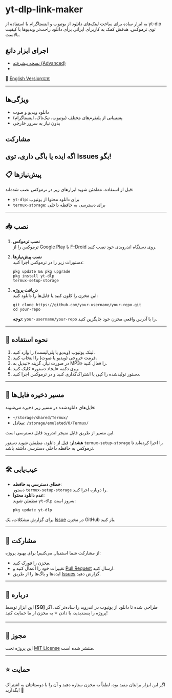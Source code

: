 # yt-dlp-link-maker
یه ابزار ساده برای ساخت لینک‌های دانلود از یوتیوب و اینستاگرام با استفاده از yt-dlp توی ترموکس. هدفش کمک به کاربرای ایرانی برای دانلود راحت‌تر ویدیوها با کیفیت بالاست.


## اجرای ابزار دانغ

- [نسخه پیشرفته (Advanced)](https://sqsh1.github.io/yt-dlp-link-maker/index.html)
- 
🔗 [English Version🇬🇧](README.md)

---

## ویژگی‌ها
- دانلود ویدیو و صوت
- پشتیبانی از پلتفرم‌های مختلف (یوتیوب، تیک‌تاک، اینستاگرام)
- بدون نیاز به سرور خارجی

## مشارکت
اگه ایده یا باگی داری، توی Issues بگو!
---

## 📋 پیش‌نیازها

قبل از استفاده، مطمئن شوید ابزارهای زیر در ترموکس نصب شده‌اند:

- `yt-dlp`: برای دانلود محتوا از یوتیوب  
- `termux-storage`: برای دسترسی به حافظه داخلی  

---

## 📥 نصب

1. **نصب ترموکس**  
   ترموکس را از [Google Play](https://play.google.com/store/apps/details?id=com.termux) یا [F-Droid](https://f-droid.org/packages/com.termux/) روی دستگاه اندرویدی خود نصب کنید.

2. **نصب پیش‌نیازها**  
   دستورات زیر را در ترموکس اجرا کنید:  
   ```
   pkg update && pkg upgrade
   pkg install yt-dlp
   termux-setup-storage
   ```

3. **دریافت پروژه**  
   این مخزن را کلون کنید یا فایل‌ها را دانلود کنید:  
   ```
   git clone https://github.com/your-username/your-repo.git
   cd your-repo
   ```

   **توجه**: `your-username/your-repo` را با آدرس واقعی مخزن خود جایگزین کنید.

---

## 🚀 نحوه استفاده

1. لینک یوتیوب (ویدیو یا پلی‌لیست) را وارد کنید.  
2. فرمت خروجی (ویدیو یا صوت) را انتخاب کنید.  
3. در صورت نیاز، گزینه «تبدیل به MP3» را فعال کنید.  
4. روی دکمه «ایجاد دستور» کلیک کنید.  
5. دستور تولیدشده را کپی یا اشتراک‌گذاری کنید و در ترموکس اجرا کنید.  

---

## 📂 مسیر ذخیره فایل‌ها

فایل‌های دانلودشده در مسیر زیر ذخیره می‌شوند:  
- `~/storage/shared/Termux/`  
- معادل: `/storage/emulated/0/Termux/`  

این مسیر از طریق فایل منیجر اندروید قابل دسترسی است.  

**هشدار**: قبل از دانلود، مطمئن شوید دستور `termux-setup-storage` را اجرا کرده‌اید تا ترموکس به حافظه داخلی دسترسی داشته باشد.

---

## 🛠️ عیب‌یابی

- **خطای دسترسی به حافظه**:  
  دستور `termux-setup-storage` را دوباره اجرا کنید.  
- **عدم دانلود محتوا**:  
  مطمئن شوید `yt-dlp` به‌روز است:  
  ```
  pkg update yt-dlp
  ```

برای گزارش مشکلات، یک [Issue](https://github.com/your-username/your-repo/issues) در مخزن GitHub باز کنید.

---

## 🤝 مشارکت

از مشارکت شما استقبال می‌کنیم! برای بهبود پروژه:  
- مخزن را فورک کنید.  
- تغییرات خود را اعمال کنید و [Pull Request](https://github.com/your-username/your-repo/pulls) ارسال کنید.  
- ایده‌ها و باگ‌ها را از طریق [Issues](https://github.com/your-username/your-repo/issues) گزارش دهید.  

---

## 📌 درباره

این ابزار توسط **[SQ]** طراحی شده تا دانلود از یوتیوب در اندروید را ساده‌تر کند. اگر پروژه را پسندیدید، با دادن ⭐ به مخزن از ما حمایت کنید!

---

## 📜 مجوز

این پروژه تحت [MIT License](https://opensource.org/licenses/MIT) منتشر شده است.

---

## ⭐ حمایت

اگر این ابزار برایتان مفید بود، لطفاً به مخزن ستاره دهید و آن را با دوستانتان به اشتراک بگذارید! 🌟
